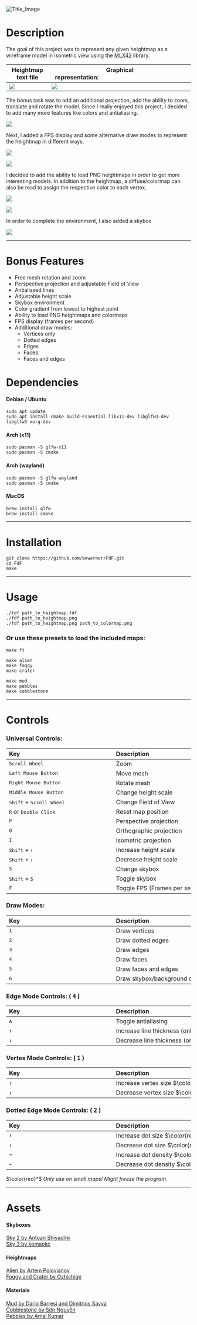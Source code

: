 
![Title_Image](images/title.png)

# Description

The goal of this project was to represent any given heightmap as a wireframe model in isometric view using the [MLX42](https://github.com/codam-coding-college/MLX42) library.

| Heightmap text file						| Graphical representation:⠀⠀⠀⠀⠀⠀⠀⠀⠀⠀⠀⠀⠀⠀⠀⠀⠀⠀⠀⠀	|
|-------------------------------------------|---------------------------------------------------|
| ![](images/text.png)						| ![](images/mandatory.png)							|

The bonus task was to add an additional projection, add the ability to zoom, translate and rotate the model. Since I really enjoyed this project, I decided to add many more features like colors and antialiasing.

![](images/1.png)

Next, I added a FPS display and some alternative draw modes to represent the heightmap in different ways.

![](images/3.png)

![](images/2.png)

I decided to add the ability to load PNG heightmaps in order to get more interesting models. In addition to the heightmap, a diffuse/colormap can also be read to assign the respective color to each vertex.

![](images/6.png)

![](images/4.png)

In order to complete the environment, I also added a skybox

![](images/5.png)

---

# Bonus Features

- Free mesh rotation and zoom
- Perspective projection and adjustable Field of View
- Antialiased lines
- Adjustable height scale
- Skybox environment
- Color gradient from lowest to highest point
- Ability to load PNG heightmaps and colormaps
- FPS display (frames per second)
- Additional draw modes:
	- Vertices only
	- Dotted edges
	- Edges
	- Faces
	- Faces and edges

# Dependencies


#### Debian / Ubuntu
```
sudo apt update
sudo apt install cmake build-essential libx11-dev libglfw3-dev libglfw3 xorg-dev
```

#### Arch (x11)
```
sudo pacman -S glfw-x11
sudo pacman -S cmake
```

#### Arch (wayland)
```
sudo pacman -S glfw-wayland
sudo pacman -S cmake
```

#### MacOS
```
brew install glfw
brew install cmake
```

---

# Installation

```
git clone https://github.com/bewerner/FdF.git
cd FdF
make
```

---

# Usage

`./fdf path_to_heightmap.fdf`\
`./fdf path_to_heightmap.png`\
`./fdf path_to_heightmap.png path_to_colormap.png`

### Or use these presets to load the included maps:

`make ft`

`make alien`\
`make foggy`\
`make crater`

`make mud`\
`make pebbles`\
`make cobblestone`

---

# Controls

### Universal Controls:

| Key⠀⠀⠀⠀⠀⠀⠀⠀⠀⠀⠀⠀⠀⠀⠀⠀⠀⠀⠀⠀⠀	| Description⠀⠀⠀⠀⠀⠀⠀⠀⠀⠀⠀⠀⠀⠀⠀⠀⠀⠀⠀⠀⠀⠀⠀⠀⠀⠀⠀⠀⠀	|
|-------------------------------------------|---------------------------------------------------|
| <kbd>Scroll Wheel</kbd>					| Zoom												|
| <kbd>Left Mouse Button</kbd>				| Move mesh											|
| <kbd>Right  Mouse Button</kbd>			| Rotate mesh										|
| <kbd>Middle Mouse Button</kbd>			| Change height scale								|
| <kbd>Shift</kbd> + <kbd>Scroll Wheel</kbd>| Change Field of View								|
| <kbd>R</kbd> or <kbd>Double Click</kbd>	| Reset map position								|
| <kbd>P</kbd>								| Perspective projection							|
| <kbd>O</kbd>								| Orthographic projection							|
| <kbd>I</kbd>								| Isometric projection								|
| <kbd>Shift</kbd> + <kbd>↑</kbd>			| Increase height scale								|
| <kbd>Shift</kbd> + <kbd>↓</kbd>			| Decrease height scale								|
| <kbd>S</kbd>								| Change skybox										|
| <kbd>Shift</kbd> + <kbd>S</kbd>			| Toggle skybox										|
| <kbd>F</kbd>								| Toggle FPS (Frames per second)					|

### Draw Modes:

| Key⠀⠀⠀⠀⠀⠀⠀⠀⠀⠀⠀⠀⠀⠀⠀⠀⠀⠀⠀⠀⠀	| Description⠀⠀⠀⠀⠀⠀⠀⠀⠀⠀⠀⠀⠀⠀⠀⠀⠀⠀⠀⠀⠀⠀⠀⠀⠀⠀⠀⠀⠀	|
|-------------------------------------------|---------------------------------------------------|
| <kbd>1</kbd>								| Draw vertices										|
| <kbd>2</kbd>								| Draw dotted edges									|
| <kbd>3</kbd>								| Draw edges										|
| <kbd>4</kbd>								| Draw faces										|
| <kbd>5</kbd>								| Draw faces and edges								|
| <kbd>6</kbd>								| Draw skybox/background only						|

### Edge Mode Controls: ( <kbd>4</kbd> )

| Key⠀⠀⠀⠀⠀⠀⠀⠀⠀⠀⠀⠀⠀⠀⠀⠀⠀⠀⠀⠀⠀	| Description⠀⠀⠀⠀⠀⠀⠀⠀⠀⠀⠀⠀⠀⠀⠀⠀⠀⠀⠀⠀⠀⠀⠀⠀⠀⠀⠀⠀⠀	|
|-------------------------------------------|---------------------------------------------------|
| <kbd>A</kbd>								| Toggle antialiasing								|
| <kbd>↑</kbd>								| Increase line thickness (only with AA disabled)	|
| <kbd>↓</kbd>								| Decrease line thickness (only with AA disabled)	|

### Vertex Mode Controls: ( <kbd>1</kbd> )

| Key⠀⠀⠀⠀⠀⠀⠀⠀⠀⠀⠀⠀⠀⠀⠀⠀⠀⠀⠀⠀⠀	| Description⠀⠀⠀⠀⠀⠀⠀⠀⠀⠀⠀⠀⠀⠀⠀⠀⠀⠀⠀⠀⠀⠀⠀⠀⠀⠀⠀⠀⠀	|
|-------------------------------------------|---------------------------------------------------|
| <kbd>↑</kbd>								| Increase vertex size	$\color{red}*$				|
| <kbd>↓</kbd>								| Decrease vertex size	$\color{red}*$				|

### Dotted Edge Mode Controls: ( <kbd>2</kbd> )

| Key⠀⠀⠀⠀⠀⠀⠀⠀⠀⠀⠀⠀⠀⠀⠀⠀⠀⠀⠀⠀⠀	| Description⠀⠀⠀⠀⠀⠀⠀⠀⠀⠀⠀⠀⠀⠀⠀⠀⠀⠀⠀⠀⠀⠀⠀⠀⠀⠀⠀⠀⠀	|
|----------------------------------------|-------------------------------------------------|
| <kbd>↑</kbd>							 | Increase dot size		$\color{red}*$			|
| <kbd>↓</kbd>							 | Decrease dot size		$\color{red}*$			|
| <kbd>→</kbd>							 | Increase dot density		$\color{red}*$			|
| <kbd>←</kbd>							 | Decrease dot density		$\color{red}*$			|


$\color{red}*$ *Only use on small maps! Might freeze the program.*

---

# Assets

#### Skyboxes

[Sky 2 by Antoan Shiyachki](https://design.tutsplus.com/articles/freebie-8-awesome-ocean-hdris--cg-5684) \
[Sky 3 by komaokc](https://gamebanana.com/mods/7269)

#### Heightmaps

[Alien by Artem Polovianov](https://www.artstation.com/marketplace/p/d507g/alien-landscape-vol-2-30-terrain-mesh-displacement-map-texture-pack/) \
[Foggy and Crater by Ozhichige](https://ozhichige.gumroad.com/l/WragC)

#### Materials

[Mud by Dario Barresi and Dimitrios Savva](https://polyhaven.com/a/mud_cracked_dry_03) \
[Cobblestone by Sơn Nguyễn](https://polyhaven.com/a/mossy_cobblestone) \
[Pebbles by Amal Kumar](https://polyhaven.com/a/ganges_river_pebbles)
